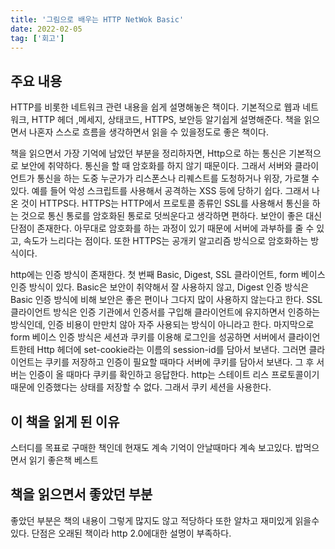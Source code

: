 ```yaml
---
title: '그림으로 배우는 HTTP NetWok Basic'
date: 2022-02-05
tag: ['회고']
---
```


## 주요 내용

HTTP를 비롯한 네트워크 관련 내용을 쉽게 설명해놓은 책이다. 기본적으로 웹과 네트워크, HTTP 헤더 ,메세지, 상태코드, HTTPS, 보안등 알기쉽게 설명해준다. 책을 읽으면서 나혼자 스스로 흐름을 생각하면서 읽을 수 있을정도로 좋은 책이다.

책을 읽으면서 가장 기억에 남았던 부분을 정리하자면, Http으로 하는 통신은 기본적으로 보안에 취약하다. 통신을 할 때 암호화를 하지 않기 때문이다. 그래서 서버와 클라이언트가 통신을 하는 도중 누군가가 리스폰스나 리퀘스트를 도청하거나 위장, 가로챌 수 있다. 예를 들어 악성 스크립트를 사용해서 공격하는 XSS 등에 당하기 쉽다. 그래서 나온 것이 HTTPS다. HTTPS는 HTTP에서 프로토콜 종류인 SSL를 사용해서 통신을 하는 것으로 통신 통로를 암호화된 통로로 덧씌운다고 생각하면 편하다. 보안이 좋은 대신 단점이 존재한다. 아무대로 암호화를 하는 과정이 있기 때문에 서버에 과부하를 줄 수 있고, 속도가 느리다는 점이다. 또한 HTTPS는 공개키 알고리즘 방식으로 암호화하는 방식이다.

http에는 인증 방식이 존재한다. 첫 번째 Basic, Digest, SSL 클라이언트, form 베이스 인증 방식이 있다. Basic은 보안이 취약해서 잘 사용하지 않고, Digest 인증 방식은 Basic 인증 방식에 비해 보안은 좋은 편이나 그다지 많이 사용하지 않는다고 한다. SSL 클라이언트 방식은 인증 기관에서 인증서를 구입해 클라이언트에 유지하면서 인증하는 방식인데, 인증 비용이 만만치 않아 자주 사용되는 방식이 아니라고 한다. 마지막으로 form 베이스 인증 방식은 세션과 쿠키를 이용해 로그인을 성공하면 서버에서 클라이언트한테 Http 헤더에 set-cookie라는 이름의 session-id를 담아서 보낸다. 그러면 클라이언트는 쿠키를 저장하고 인증이 필요할 때마다 서버에 쿠키를 담아서 보낸다. 그 후 서버는 인증이 올 때마다 쿠키를 확인하고 응답한다. http는 스테이트 리스 프로토콜이기 때문에 인증했다는 상태를 저장할 수 없다. 그래서 쿠키 세션을 사용한다.

## 이 책을 읽게 된 이유

스터디를 목표로 구매한 책인데 현재도 계속 기억이 안날때마다 계속 보고있다. 밥먹으면서 읽기 좋은책 베스트

## 책을 읽으면서 좋았던 부분

좋았던 부분은 책의 내용이 그렇게 많지도 않고 적당하다 또한 알차고 재미있게 읽을수있다. 단점은 오래된 책이라 http 2.0에대한 설명이 부족하다.

